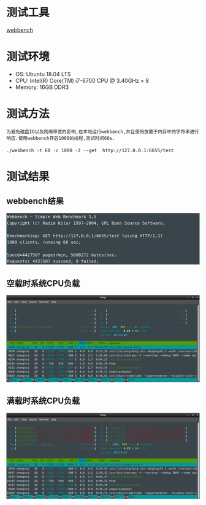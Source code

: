 # 测试工具

[webbench](https://github.com/EZLippi/WebBench)

# 测试环境

* OS: Ubuntu 18.04 LTS
* CPU: Intel(R) Core(TM) i7-6700 CPU @ 3.40GHz × 8 
* Memory: 16GB DDR3

# 测试方法

    为避免磁盘IO以及网络带宽的影响,在本地运行webbench,并且使用放置于内存中的字符串进行响应.使用webbench开启1000的线程,测试时间60s.

    ./webbench -t 60 -c 1000 -2 --get  http://127.0.0.1:6655/test

# 测试结果

## webbench结果

![webbenchresult](images/webbenchresult.jpg)

## 空载时系统CPU负载

![noload](images/noload.jpg)

## 满载时系统CPU负载

![fullload](images/fullload.jpg)

